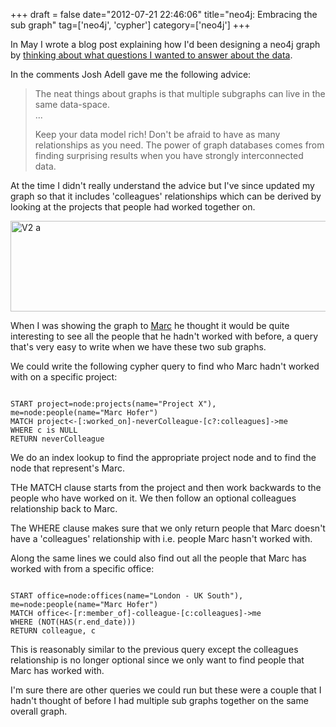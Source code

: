 +++
draft = false
date="2012-07-21 22:46:06"
title="neo4j: Embracing the sub graph"
tag=['neo4j', 'cypher']
category=['neo4j']
+++

In May I wrote a blog post explaining how I'd been designing a neo4j graph by <a href="http://www.markhneedham.com/blog/2012/05/05/neo4j-what-question-do-you-want-to-answer/">thinking about what questions I wanted to answer about the data</a>.

In the comments Josh Adell gave me the following advice:

<blockquote>
The neat things about graphs is that multiple subgraphs can live in the same data-space. 
<br />
...<br />

Keep your data model rich! Don't be afraid to have as many relationships as you need. The power of graph databases comes from finding surprising results when you have strongly interconnected data.
</blockquote>

At the time I didn't really understand the advice but I've since updated my graph so that it includes 'colleagues' relationships which can be derived by looking at the projects that people had worked together on.

<div>
<img src="{{<siteurl>}}/uploads/2012/07/v2-a.png" alt="V2 a" title="v2-a.png" border="0" width="600" height="145" />
</div>

When I was showing the graph to <a href="http://www.linkedin.com/profile/view?id=15082115&authType=NAME_SEARCH&authToken=t4ys&locale=en_US&srchid=66859460-2706-4d7d-848c-3924569bc30e-0&srchindex=1&srchtotal=19&goback=%2Efps_PBCK_*1_Marc_Hofer_*1_*1_*1_*1_*2_*1_Y_*1_*1_*1_false_1_R_*1_*51_*1_*51_true_*2_*2_*2_*2_*2_*2_*2_*2_*2_*2_*2_*2_*2_*2_*2_*2_*2_*2_*2_*2_*2&pvs=ps&trk=pp_profile_name_link">Marc</a> he thought it would be quite interesting to see all the people that he hadn't worked with before, a query that's very easy to write when we have these two sub graphs.

We could write the following cypher query to find who Marc hadn't worked with on a specific project:


~~~text

START project=node:projects(name="Project X"), me=node:people(name="Marc Hofer")
MATCH project<-[:worked_on]-neverColleague-[c?:colleagues]->me
WHERE c is NULL
RETURN neverColleague
~~~

We do an index lookup to find the appropriate project node and to find the node that represent's Marc.

THe MATCH clause starts from the project and then work backwards to the people who have worked on it. We then follow an optional colleagues relationship back to Marc.

The WHERE clause makes sure that we only return people that Marc doesn't have a 'colleagues' relationship with i.e. people Marc hasn't worked with.

Along the same lines we could also find out all the people that Marc has worked with from a specific office:


~~~text

START office=node:offices(name="London - UK South"), me=node:people(name="Marc Hofer")
MATCH office<-[r:member_of]-colleague-[c:colleagues]->me
WHERE (NOT(HAS(r.end_date)))
RETURN colleague, c
~~~

This is reasonably similar to the previous query except the colleagues relationship is no longer optional since we only want to find people that Marc has worked with.

I'm sure there are other queries we could run but these were a couple that I hadn't thought of before I had multiple sub graphs together on the same overall graph.

